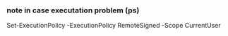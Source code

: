 ### note in case executation problem (ps)

Set-ExecutionPolicy -ExecutionPolicy RemoteSigned -Scope CurrentUser